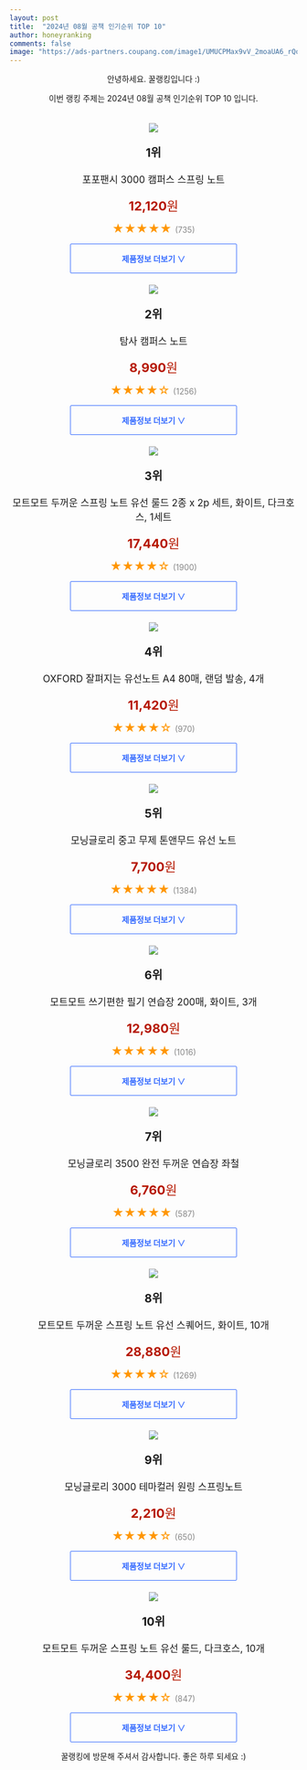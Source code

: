```yaml
---
layout: post
title:  "2024년 08월 공책 인기순위 TOP 10"
author: honeyranking
comments: false
image: "https://ads-partners.coupang.com/image1/UMUCPMax9vV_2moaUA6_rQoXlllU6qqUggbexracDq7wTad6iQRgeGGMQySSgz4ag8CRwz6RdC31QvBs6zR_zSbmlKFQlLW0URiBr64UHRfgZoKluMZBXqJk6EA9KmYVlizMuh5jCCMiKzT5t87Ij9Zw5elBHnGaavGl-TFJzJ9XokXmXeo9WmhL-Pr-NC7s82mD8l4uvHF5NkJoQXk02a9cyxw1Ccyo-QhD-VzFa2-0aYnobQwlDlWW5vA9GwXyVPHFDoVrVm8_ne_fvdTdy6OS-p68P4RtKHk="
---
```

<p style="text-align: center;">안녕하세요. 꿀랭킹입니다 :)</p>
<p style="text-align: center;">이번 랭킹 주제는 2024년 08월 공책 인기순위 TOP 10 입니다.</p><center><img src="https://ads-partners.coupang.com/image1/UMUCPMax9vV_2moaUA6_rQoXlllU6qqUggbexracDq7wTad6iQRgeGGMQySSgz4ag8CRwz6RdC31QvBs6zR_zSbmlKFQlLW0URiBr64UHRfgZoKluMZBXqJk6EA9KmYVlizMuh5jCCMiKzT5t87Ij9Zw5elBHnGaavGl-TFJzJ9XokXmXeo9WmhL-Pr-NC7s82mD8l4uvHF5NkJoQXk02a9cyxw1Ccyo-QhD-VzFa2-0aYnobQwlDlWW5vA9GwXyVPHFDoVrVm8_ne_fvdTdy6OS-p68P4RtKHk=" style="margin-top:20px" /></center><p style="text-align: center; font-size: 20px"><b>1위</b></p><p style="text-align: center; font-size: 17px">포포팬시 3000 캠퍼스 스프링 노트</p><p style="text-align: center;"><span style="color: #b61800; font-size: 22px;"><b>12,120</b>원</span></p><p style="text-align: center;"><span style="color: #ff9600; font-size: 20px;">★★★★★ </span><span style="color: #878787;">(735)</span></p><center><a href="https://link.coupang.com/re/AFFSDP?lptag=AF3899140&subid=honeyrank&pageKey=6690356169&itemId=15458179497&vendorItemId=70133670184&traceid=V0-153-a61fe274c039aaf8&requestid=20240826210000962162057116&token=31850C%7CMIXED"><div style="font-size: 14px; display: inline-block; padding: 15px 90px; color: #346aff; border-radius: 2px; border: 1px solid #346aff; cursor: pointer;"><b>제품정보 더보기 &or;</b></div></a></center><center><img src="https://ads-partners.coupang.com/image1/a-YQ73Zn4q7gV7oJaxm6czznCf_u2YHNJzHdD-zQffs2Y4z89Egb4dnTkk2Ad7seMg1rDg_3Hf46OObI3y8RPgMDgl2JMD2U6XdaTFCDhtzk_G6j1_V7eLPv6e0h5fjYFZkJqaO_iDps0LvFbonwGRYtRuIQL_ltALtf8AHTABIZJVfVQ2egm9qqip6ganJT6rQkzoDyAplJ0yTfe4uHoqLPmHrJRm50dhnItj9yQBx7LcQHb01rAfZ51qdTmbfSEeslv46bD-8TJ12uIAlvUKwaRxJ2b_1fAdw=" style="margin-top:20px" /></center><p style="text-align: center; font-size: 20px"><b>2위</b></p><p style="text-align: center; font-size: 17px">탐사 캠퍼스 노트</p><p style="text-align: center;"><span style="color: #b61800; font-size: 22px;"><b>8,990</b>원</span></p><p style="text-align: center;"><span style="color: #ff9600; font-size: 20px;">★★★★☆ </span><span style="color: #878787;">(1256)</span></p><center><a href="https://link.coupang.com/re/AFFSDP?lptag=AF3899140&subid=honeyrank&pageKey=7852135327&itemId=21404556760&vendorItemId=74666741897&traceid=V0-153-77174f115fc7687f&requestid=20240826210000962162057116&token=31850C%7CMIXED"><div style="font-size: 14px; display: inline-block; padding: 15px 90px; color: #346aff; border-radius: 2px; border: 1px solid #346aff; cursor: pointer;"><b>제품정보 더보기 &or;</b></div></a></center><center><img src="https://ads-partners.coupang.com/image1/-BsSja98uyW-DIB2-KoZZNjfuEXqiqQd8h0czMTHruDUgVGdtQLLOg8BhtR2wK2M1JXJUtDXYqhpbLFcpT49iuQTXX0KafHJnAFd-KBM5DsX1gTXEhr_fGvYlMYnIYOV6CwD_GCNnDf4X0W3nF1nsu6CLek-tJDu4rzBrRXVE4cE8pUoYRKqO8TbWupe9YjJJmway2lzWAtelRaEqBa0SV0HQt4cdfxqi0W_3DXD0B9jA77byuBCLuXBGVaBgBRFiOmTHQz6arHWSgnao_2h2NvgBcDVQzlmUfE5aPkhmQ==" style="margin-top:20px" /></center><p style="text-align: center; font-size: 20px"><b>3위</b></p><p style="text-align: center; font-size: 17px">모트모트 두꺼운 스프링 노트 유선 룰드 2종 x 2p 세트, 화이트, 다크호스, 1세트</p><p style="text-align: center;"><span style="color: #b61800; font-size: 22px;"><b>17,440</b>원</span></p><p style="text-align: center;"><span style="color: #ff9600; font-size: 20px;">★★★★☆ </span><span style="color: #878787;">(1900)</span></p><center><a href="https://link.coupang.com/re/AFFSDP?lptag=AF3899140&subid=honeyrank&pageKey=7353002397&itemId=18926306486&vendorItemId=86053256573&traceid=V0-153-72472894d8d09ee0&clickBeacon=b8f1f090-63a2-11ef-b9f0-e0455a0f2db8%7E3&requestid=20240826210000962162057116&token=31850C%7CMIXED"><div style="font-size: 14px; display: inline-block; padding: 15px 90px; color: #346aff; border-radius: 2px; border: 1px solid #346aff; cursor: pointer;"><b>제품정보 더보기 &or;</b></div></a></center><center><img src="https://ads-partners.coupang.com/image1/Nr94RYcrlfjx7yKCNsl8vu4yTNHhYYkhdaebU_5l1uIb6HdQyFCtJ0Hh0qo5jmbuiznJ7kIuCll5l5Xb5LbMVmn-E7QvOJYs2GKYzzR3gYS4XCp6kymVJCXD56oTgSFEgBIsU8czWnf_JsBRxCd74Uy_xR_vlTFbJR0kL6W_GKr8JmMUJ996doPV5XxoNmA676EVQE0gC6RVaLYakhYbWXRw39fqQTjbWg-nXUyLErt5I67LLv0hERxJHI6Z1ChzL7S_f6rMqCiprYVoaqnJGZtcYfh7b8gwoKSCTF7N" style="margin-top:20px" /></center><p style="text-align: center; font-size: 20px"><b>4위</b></p><p style="text-align: center; font-size: 17px">OXFORD 잘펴지는 유선노트 A4 80매, 랜덤 발송, 4개</p><p style="text-align: center;"><span style="color: #b61800; font-size: 22px;"><b>11,420</b>원</span></p><p style="text-align: center;"><span style="color: #ff9600; font-size: 20px;">★★★★☆ </span><span style="color: #878787;">(970)</span></p><center><a href="https://link.coupang.com/re/AFFSDP?lptag=AF3899140&subid=honeyrank&pageKey=318371096&itemId=1016415178&vendorItemId=5452917349&traceid=V0-153-8b62af5807d13f06&clickBeacon=b8f217a0-63a2-11ef-95d6-bb4d9e4f2edb%7E3&requestid=20240826210000962162057116&token=31850C%7CMIXED"><div style="font-size: 14px; display: inline-block; padding: 15px 90px; color: #346aff; border-radius: 2px; border: 1px solid #346aff; cursor: pointer;"><b>제품정보 더보기 &or;</b></div></a></center><center><img src="https://ads-partners.coupang.com/image1/y8TAQkE5iGyiNFpzyzOHJ-1nyt-DCw1hYwUGyXh8FBDVJdfdNizd5TuaJ2yBNhlvxw38O-cbaRQAxFRG_-1qdTbN8U0VeH48ApuOcXxHQUvSxjKQjrId6wKaoLCPvBv-yK7bRYpOHkD32mgRiSI4MpyQd7geLzW2j4hMUjioLF1g_nBsTPGRVeJfp5vk0FOMTZIkdHnMYEkjE8w5uZmO76tuzLVnwXX2n5h53xeWxL2eyj2DBfeDa6V3jAe-P_ZUb2BYYbIf3gNM5j-BlDPfqr3hD6_C2tsOtT0=" style="margin-top:20px" /></center><p style="text-align: center; font-size: 20px"><b>5위</b></p><p style="text-align: center; font-size: 17px">모닝글로리 중고 무제 톤앤무드 유선 노트</p><p style="text-align: center;"><span style="color: #b61800; font-size: 22px;"><b>7,700</b>원</span></p><p style="text-align: center;"><span style="color: #ff9600; font-size: 20px;">★★★★★ </span><span style="color: #878787;">(1384)</span></p><center><a href="https://link.coupang.com/re/AFFSDP?lptag=AF3899140&subid=honeyrank&pageKey=7172855659&itemId=18074818551&vendorItemId=86684998313&traceid=V0-153-ccb32003d330a801&requestid=20240826210000962162057116&token=31850C%7CMIXED"><div style="font-size: 14px; display: inline-block; padding: 15px 90px; color: #346aff; border-radius: 2px; border: 1px solid #346aff; cursor: pointer;"><b>제품정보 더보기 &or;</b></div></a></center><center><img src="https://ads-partners.coupang.com/image1/iG479P7tf-av8_PWiFBdZx-EDaD9RTz39mTFIscuw2gvIhlrM0z67teUJN6X48ik2NPZ4kSX99pznlwmORse2WzUBBq2ISTJMsf-Uko3KkP_rHObb81D3Lio3ADwH9uDzVPae3XQgnfNDRJazDvlLuSVyMvHThzYD3eu0g720jPckGAV8ZHcKfcj-YGHR7lF9aS36Htdc8Gk7C9bC_u3_Wq1BSrRd2H127iUvnYCxKQm9gzk3mxJE2C4UAZEwjeLumeJKnA98mQoPqO65hNOQ9dbgX1MOMI5AKa6qyLS9f0=" style="margin-top:20px" /></center><p style="text-align: center; font-size: 20px"><b>6위</b></p><p style="text-align: center; font-size: 17px">모트모트 쓰기편한 필기 연습장 200매, 화이트, 3개</p><p style="text-align: center;"><span style="color: #b61800; font-size: 22px;"><b>12,980</b>원</span></p><p style="text-align: center;"><span style="color: #ff9600; font-size: 20px;">★★★★★ </span><span style="color: #878787;">(1016)</span></p><center><a href="https://link.coupang.com/re/AFFSDP?lptag=AF3899140&subid=honeyrank&pageKey=7227117812&itemId=18329433507&vendorItemId=85474019147&traceid=V0-153-469f0aca9048ad32&clickBeacon=b8f217a0-63a2-11ef-aad4-409b5bc3d561%7E3&requestid=20240826210000962162057116&token=31850C%7CMIXED"><div style="font-size: 14px; display: inline-block; padding: 15px 90px; color: #346aff; border-radius: 2px; border: 1px solid #346aff; cursor: pointer;"><b>제품정보 더보기 &or;</b></div></a></center><center><img src="https://ads-partners.coupang.com/image1/-Qgk7UN5m8dq7eHl-QYvSBZXuL-7olcXa4fLaiUlEaomA33bIPVK0n7TGPFpDwOfwtdflidr78IlXUYfGm9XYkxSSl1p0NE-pHKWfHVXU9i2UUS_DXLVtbQcZrbFv_uPpdRute6xjdiM7XuYQ1Y-o1OdTXc6lf7VWaNXu4XJX4MdnG8eOkyH95mQbZUKhQA9lsgfmbG6Ox8gF84b1W39MXwIOyA2ki9SryigiWtnddMBzT_xn-j6laeCbn77kkbWr2T4WK9JB_gdEg-hsZz9RxpcAIDIt1dofkDYPQ==" style="margin-top:20px" /></center><p style="text-align: center; font-size: 20px"><b>7위</b></p><p style="text-align: center; font-size: 17px">모닝글로리 3500 완전 두꺼운 연습장 좌철</p><p style="text-align: center;"><span style="color: #b61800; font-size: 22px;"><b>6,760</b>원</span></p><p style="text-align: center;"><span style="color: #ff9600; font-size: 20px;">★★★★★ </span><span style="color: #878787;">(587)</span></p><center><a href="https://link.coupang.com/re/AFFSDP?lptag=AF3899140&subid=honeyrank&pageKey=205532564&itemId=19989904044&vendorItemId=87087827815&traceid=V0-153-7bdd0a771f3d1845&requestid=20240826210000962162057116&token=31850C%7CMIXED"><div style="font-size: 14px; display: inline-block; padding: 15px 90px; color: #346aff; border-radius: 2px; border: 1px solid #346aff; cursor: pointer;"><b>제품정보 더보기 &or;</b></div></a></center><center><img src="https://ads-partners.coupang.com/image1/-naDYMD0tzaev8bA-m-C4o9xV5GzfPjK1GbpJhM_PXuB1rjsWb2W-UNS3uzOogKHTor2-xjRXT9Dj2SUmG-3FFo7VvE852YC8JcRhVgj3pfc3a4rSdIM5M6svS8GDfL5piNx6PReFAUqaY3yRIJTCikhWLA9H0CcYQHjdu-1bJeraNl5fQNhhcAmkT5oIKbAHDP9_b794K1ot8WhS4U72BCq6z-mOrS8P5CQ10LM0u2kx-F08ohD_vE9m3heMX69G9hyFrK0O8whDpdgM0Ch2Lvsvsb3MPAXBeZx4HHl" style="margin-top:20px" /></center><p style="text-align: center; font-size: 20px"><b>8위</b></p><p style="text-align: center; font-size: 17px">모트모트 두꺼운 스프링 노트 유선 스퀘어드, 화이트, 10개</p><p style="text-align: center;"><span style="color: #b61800; font-size: 22px;"><b>28,880</b>원</span></p><p style="text-align: center;"><span style="color: #ff9600; font-size: 20px;">★★★★☆ </span><span style="color: #878787;">(1269)</span></p><center><a href="https://link.coupang.com/re/AFFSDP?lptag=AF3899140&subid=honeyrank&pageKey=5486613923&itemId=8481528737&vendorItemId=75769058691&traceid=V0-153-7ac7a7ce9a13862e&clickBeacon=b8f217a0-63a2-11ef-aa55-647d9ad85d6b%7E3&requestid=20240826210000962162057116&token=31850C%7CMIXED"><div style="font-size: 14px; display: inline-block; padding: 15px 90px; color: #346aff; border-radius: 2px; border: 1px solid #346aff; cursor: pointer;"><b>제품정보 더보기 &or;</b></div></a></center><center><img src="https://ads-partners.coupang.com/image1/cYDL3gJWCIt0aESlcavd43AFdDtdPnDieb7pvuX04ca5z_FsoTM0TU_bYXMad22C3OlwYWRZ7V5fDsbs6MAJlqAekeagyCGKepS6pVsa-ZHJ27oZC3IzkGBjYMr2cfJadaNl2EEBfSPNeS41NfmvY_xTksg0WA-pfGQ5hlncsq70wMQYQ6bImevvhq47qgI0HruBV5JVyubgBnH4Ub87uL8PiSGwXoKUL4vv87AIFe7OZGvEFpvzTAR9FAhC6pEcj3HAlWyVViogHU1EeZ6ACdE81Nfrqj-tiWBW" style="margin-top:20px" /></center><p style="text-align: center; font-size: 20px"><b>9위</b></p><p style="text-align: center; font-size: 17px">모닝글로리 3000 테마컬러 원링 스프링노트</p><p style="text-align: center;"><span style="color: #b61800; font-size: 22px;"><b>2,210</b>원</span></p><p style="text-align: center;"><span style="color: #ff9600; font-size: 20px;">★★★★☆ </span><span style="color: #878787;">(650)</span></p><center><a href="https://link.coupang.com/re/AFFSDP?lptag=AF3899140&subid=honeyrank&pageKey=6297947269&itemId=19951366056&vendorItemId=87050326027&traceid=V0-153-55834c75cb18567a&requestid=20240826210000962162057116&token=31850C%7CMIXED"><div style="font-size: 14px; display: inline-block; padding: 15px 90px; color: #346aff; border-radius: 2px; border: 1px solid #346aff; cursor: pointer;"><b>제품정보 더보기 &or;</b></div></a></center><center><img src="https://ads-partners.coupang.com/image1/OyjG3-kpsHxdwxbMOypIKrWI2NrI15HzfBLSN3hkyqjvqV4iFkX49aTeBRlvYaKnNYhLBhrx-t9zWL3CVenXP5z-C5N8o2Opj2U-1ZgWqo0fcB0oRgwOTRQjf6PcVjThnKE9GNeCZMc-33Wej6lJLoz2IcX-PGuiWPpUIxGsVJdyq0djzOO21CHdgrAhrBVWtNbFcrVfMiMuX_9zjJLM8gOpqiSlyryaRWTliwV0x__XKK8jq_ibkqMPCphn8rV6Md0rkbw25frrSY3pGih1OUXvPtl8N5JlcG-jL9ri" style="margin-top:20px" /></center><p style="text-align: center; font-size: 20px"><b>10위</b></p><p style="text-align: center; font-size: 17px">모트모트 두꺼운 스프링 노트 유선 룰드, 다크호스, 10개</p><p style="text-align: center;"><span style="color: #b61800; font-size: 22px;"><b>34,400</b>원</span></p><p style="text-align: center;"><span style="color: #ff9600; font-size: 20px;">★★★★☆ </span><span style="color: #878787;">(847)</span></p><center><a href="https://link.coupang.com/re/AFFSDP?lptag=AF3899140&subid=honeyrank&pageKey=5486614080&itemId=8481529178&vendorItemId=75769059181&traceid=V0-153-4460fa069a386f06&clickBeacon=b8f217a0-63a2-11ef-93c2-248aca95d629%7E3&requestid=20240826210000962162057116&token=31850C%7CMIXED"><div style="font-size: 14px; display: inline-block; padding: 15px 90px; color: #346aff; border-radius: 2px; border: 1px solid #346aff; cursor: pointer;"><b>제품정보 더보기 &or;</b></div></a></center><p style="text-align: center;">꿀랭킹에 방문해 주셔서 감사합니다. 좋은 하루 되세요 :)</p>